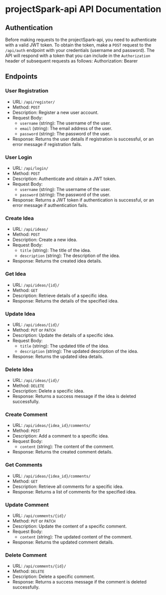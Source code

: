 # projectSpark-api API Documentation

## Authentication
Before making requests to the projectSpark-api, you need to authenticate with a valid JWT token. To obtain the token, make a `POST` request to the `/api/auth` endpoint with your credentials (username and password). The API will respond with a token that you can include in the `Authorization` header of subsequent requests as follows:
Authorization: Bearer <token>


## Endpoints

### User Registration
- URL: `/api/register/`
- Method: `POST`
- Description: Register a new user account.
- Request Body:
  - `username` (string): The username of the user.
  - `email` (string): The email address of the user.
  - `password` (string): The password of the user.
- Response: Returns the user details if registration is successful, or an error message if registration fails.

### User Login
- URL: `/api/login/`
- Method: `POST`
- Description: Authenticate and obtain a JWT token.
- Request Body:
  - `username` (string): The username of the user.
  - `password` (string): The password of the user.
- Response: Returns a JWT token if authentication is successful, or an error message if authentication fails.

### Create Idea
- URL: `/api/ideas/`
- Method: `POST`
- Description: Create a new idea.
- Request Body:
  - `title` (string): The title of the idea.
  - `description` (string): The description of the idea.
- Response: Returns the created idea details.

### Get Idea
- URL: `/api/ideas/{id}/`
- Method: `GET`
- Description: Retrieve details of a specific idea.
- Response: Returns the details of the specified idea.

### Update Idea
- URL: `/api/ideas/{id}/`
- Method: `PUT` or `PATCH`
- Description: Update the details of a specific idea.
- Request Body:
  - `title` (string): The updated title of the idea.
  - `description` (string): The updated description of the idea.
- Response: Returns the updated idea details.

### Delete Idea
- URL: `/api/ideas/{id}/`
- Method: `DELETE`
- Description: Delete a specific idea.
- Response: Returns a success message if the idea is deleted successfully.

### Create Comment
- URL: `/api/ideas/{idea_id}/comments/`
- Method: `POST`
- Description: Add a comment to a specific idea.
- Request Body:
  - `content` (string): The content of the comment.
- Response: Returns the created comment details.

### Get Comments
- URL: `/api/ideas/{idea_id}/comments/`
- Method: `GET`
- Description: Retrieve all comments for a specific idea.
- Response: Returns a list of comments for the specified idea.

### Update Comment
- URL: `/api/comments/{id}/`
- Method: `PUT` or `PATCH`
- Description: Update the content of a specific comment.
- Request Body:
  - `content` (string): The updated content of the comment.
- Response: Returns the updated comment details.

### Delete Comment
- URL: `/api/comments/{id}/`
- Method: `DELETE`
- Description: Delete a specific comment.
- Response: Returns a success message if the comment is deleted successfully.

